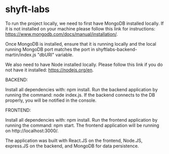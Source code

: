 # shyft-labs

To run the project locally, we need to first have MongoDB installed locally. If it is not installed on your machine please follow this link for instructions: https://www.mongodb.com/docs/manual/installation/.

Once MongoDB is installed, ensure that it is running locally and the local running MongoDB port matches the port in shyftlabs-backend-martin/index.js "dbURI" variable.

We also need to have Node installed locally. Please follow this link if you do not have it installed: https://nodejs.org/en.

BACKEND:

Install all dependencies with: npm install. 
Run the backend application by running the command: node index.js. If the backend connects to the DB properly, you will be notified in the console.

FRONTEND:

Install all dependencies with: npm install. 
Run the frontend application by running the command: npm start. The frontend application will be running on http://localhost:3000/.


The application was built with React.JS on the frontend, Node.JS, express.JS on the backend, and MongoDB for data persistence. 
